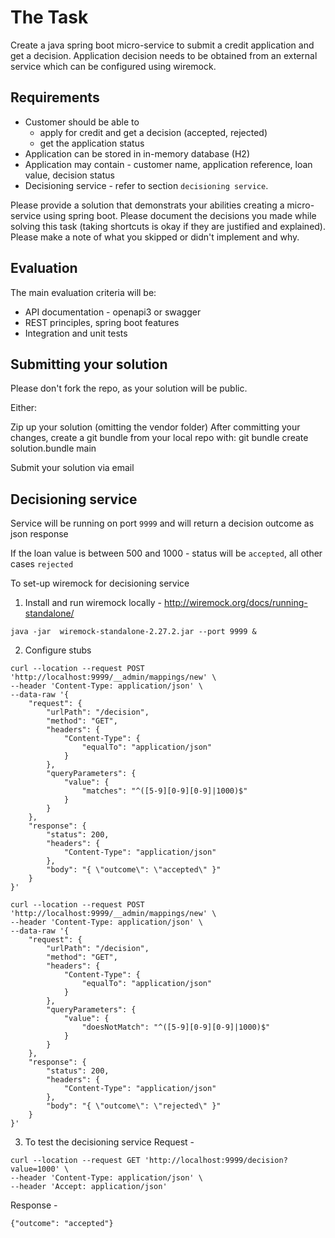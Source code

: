 # The Task

Create a java spring boot micro-service to submit a credit application and get a decision. Application decision needs to be obtained from an external service which can be configured using wiremock. 

## Requirements

- Customer should be able to 
  - apply for credit and get a decision (accepted, rejected)
  - get the application status
- Application can be stored in in-memory database (H2)
- Application may contain - customer name, application reference, loan value, decision status
- Decisioning service  - refer to section `decisioning service`. 

Please provide a solution that demonstrats your abilities creating a micro-service using spring boot.
Please document the decisions you made while solving this task (taking shortcuts is okay if they are justified and explained).
Please make a note of what you skipped or didn't implement and why.

## Evaluation

The main evaluation criteria will be:

- API documentation - openapi3 or swagger
- REST principles, spring boot features
- Integration and unit tests

## Submitting your solution

Please don't fork the repo, as your solution will be public.

Either:

Zip up your solution (omitting the vendor folder)
After committing your changes, create a git bundle from your local repo with:
	git bundle create solution.bundle main
	
Submit your solution via email

## Decisioning service

Service will be running on port `9999` and will return a decision outcome as json response

If the loan value is between 500 and 1000 - status will be `accepted`, all other cases `rejected`

To set-up wiremock for decisioning service 

1) Install and run wiremock locally - http://wiremock.org/docs/running-standalone/ 
	
```
java -jar  wiremock-standalone-2.27.2.jar --port 9999 &
```

2) Configure stubs
	
```
curl --location --request POST 'http://localhost:9999/__admin/mappings/new' \
--header 'Content-Type: application/json' \
--data-raw '{
    "request": {
        "urlPath": "/decision",
        "method": "GET",
        "headers": {
            "Content-Type": {
                "equalTo": "application/json"
            }
        },
        "queryParameters": {
            "value": {
                "matches": "^([5-9][0-9][0-9]|1000)$"
            }
        }
    },
    "response": {
        "status": 200,
        "headers": {
            "Content-Type": "application/json"
        },
        "body": "{ \"outcome\": \"accepted\" }"
    }
}'

curl --location --request POST 'http://localhost:9999/__admin/mappings/new' \
--header 'Content-Type: application/json' \
--data-raw '{
    "request": {
        "urlPath": "/decision",
        "method": "GET",
        "headers": {
            "Content-Type": {
                "equalTo": "application/json"
            }
        },
        "queryParameters": {
            "value": {
                "doesNotMatch": "^([5-9][0-9][0-9]|1000)$"
            }
        }
    },
    "response": {
        "status": 200,
        "headers": {
            "Content-Type": "application/json"
        },
        "body": "{ \"outcome\": \"rejected\" }"
    }
}'

```

3) To test the decisioning service
Request - 
```
curl --location --request GET 'http://localhost:9999/decision?value=1000' \
--header 'Content-Type: application/json' \
--header 'Accept: application/json'
```
Response - 
```
{"outcome": "accepted"}
```
